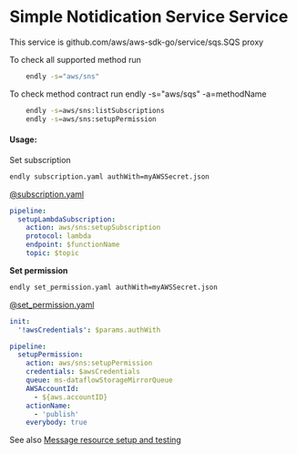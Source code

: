 # Simple Notidication Service Service

This service is github.com/aws/aws-sdk-go/service/sqs.SQS proxy 

To check all supported method run
```bash
    endly -s="aws/sns"
```

To check method contract run endly -s="aws/sqs" -a=methodName
```bash
    endly -s=aws/sns:listSubscriptions
    endly -s=aws/sns:setupPermission
```

#### Usage:

Set subscription

```bash
endly subscription.yaml authWith=myAWSSecret.json
```

[@subscription.yaml](usage/subscription.yaml)
```yaml
pipeline:
  setupLambdaSubscription:
    action: aws/sns:setupSubscription
    protocol: lambda
    endpoint: $functionName
    topic: $topic
```


**Set permission**

```bash
endly set_permission.yaml authWith=myAWSSecret.json
``` 


[@set_permission.yaml](usage/set_permission.yaml)
```yaml
init:
  '!awsCredentials': $params.authWith

pipeline:
  setupPermission:
    action: aws/sns:setupPermission
    credentials: $awsCredentials
    queue: ms-dataflowStorageMirrorQueue
    AWSAccountId:
      - ${aws.accountID}
    actionName:
      - 'publish'
    everybody: true 
```


See also [Message resource setup and testing](https://github.com/viant/endly/tree/master/testing/msg)
